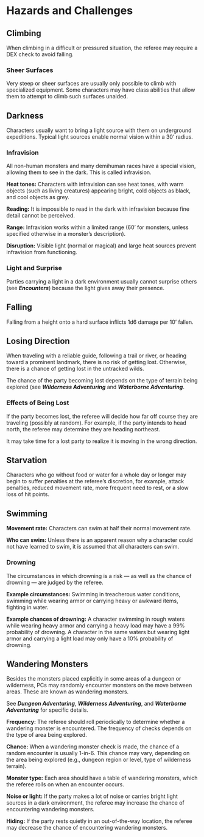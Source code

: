 # Hazards and Challenges

## Climbing

When climbing in a difficult or pressured situation, the referee may require a DEX check to avoid falling.

### Sheer Surfaces

Very steep or sheer surfaces are usually only possible to climb with specialized equipment. Some characters may have class abilities that allow them to attempt to climb such surfaces unaided.

## Darkness

Characters usually want to bring a light source with them on underground expeditions. Typical light sources enable normal vision within a 30’ radius.

### Infravision

All non-human monsters and many demihuman races have a special vision, allowing them to see in the dark. This is called infravision.

**Heat tones:** Characters with infravision can see heat tones, with warm objects (such as living creatures) appearing bright, cold objects as black, and cool objects as grey.

**Reading:** It is impossible to read in the dark with infravision because fine detail cannot be perceived.

**Range:** Infravision works within a limited range (60’ for monsters, unless specified otherwise in a monster’s description).

**Disruption:** Visible light (normal or magical) and large heat sources prevent infravision from functioning.

### Light and Surprise

Parties carrying a light in a dark environment usually cannot surprise others (see ***Encounters***) because the light gives away their presence.

## Falling

Falling from a height onto a hard surface inflicts 1d6 damage per 10’ fallen.

## Losing Direction

When traveling with a reliable guide, following a trail or river, or heading toward a prominent landmark, there is no risk of getting lost. Otherwise, there is a chance of getting lost in the untracked wilds.

The chance of the party becoming lost depends on the type of terrain being explored (see ***Wilderness Adventuring*** and ***Waterborne Adventuring***.

### Effects of Being Lost

If the party becomes lost, the referee will decide how far off course they are traveling (possibly at random). For example, if the party intends to head north, the referee may determine they are heading northeast.

It may take time for a lost party to realize it is moving in the wrong direction.

## Starvation

Characters who go without food or water for a whole day or longer may begin to suffer penalties at the referee’s discretion, for example, attack penalties, reduced movement rate, more frequent need to rest, or a slow loss of hit points.

## Swimming

**Movement rate:** Characters can swim at half their normal movement rate.

**Who can swim:** Unless there is an apparent reason why a character could not have learned to swim, it is assumed that all characters can swim.

### Drowning

The circumstances in which drowning is a risk — as well as the chance of drowning — are judged by the referee.

**Example circumstances:** Swimming in treacherous water conditions, swimming while wearing armor or carrying heavy or awkward items, fighting in water.

**Example chances of drowning:** A character swimming in rough waters while wearing heavy armor and carrying a heavy load may have a 99% probability of drowning. A character in the same waters but wearing light armor and carrying a light load may only have a 10% probability of drowning.

## Wandering Monsters

Besides the monsters placed explicitly in some areas of a dungeon or wilderness, PCs may randomly encounter monsters on the move between areas. These are known as wandering monsters.

See ***Dungeon Adventuring***, ***Wilderness Adventuring***, and ***Waterborne Adventuring*** for specific details.

**Frequency:** The referee should roll periodically to determine whether a wandering monster is encountered. The frequency of checks depends on the type of area being explored.

**Chance:** When a wandering monster check is made, the chance of a random encounter is usually 1-in-6. This chance may vary, depending on the area being explored (e.g., dungeon region or level, type of wilderness terrain).

**Monster type:** Each area should have a table of wandering monsters, which the referee rolls on when an encounter occurs.

**Noise or light:** If the party makes a lot of noise or carries bright light sources in a dark environment, the referee may increase the chance of encountering wandering monsters.

**Hiding:** If the party rests quietly in an out-of-the-way location, the referee may decrease the chance of encountering wandering monsters.